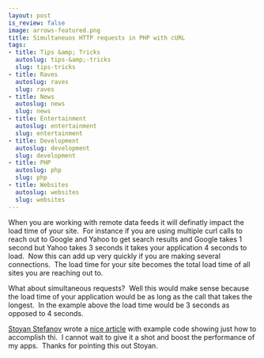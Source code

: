 ```yaml
--- 
layout: post
is_review: false
image: arrows-featured.png
title: Simultaneuos HTTP requests in PHP with cURL
tags: 
- title: Tips &amp; Tricks
  autoslug: tips-&amp;-tricks
  slug: tips-tricks
- title: Raves
  autoslug: raves
  slug: raves
- title: News
  autoslug: news
  slug: news
- title: Entertainment
  autoslug: entertainment
  slug: entertainment
- title: Development
  autoslug: development
  slug: development
- title: PHP
  autoslug: php
  slug: php
- title: Websites
  autoslug: websites
  slug: websites
---
```


When you are working with remote data feeds it will definatly impact the load time of your site.  For instance if you are using multiple curl calls to reach out to Google and Yahoo to get search results and Google takes 1 second but Yahoo takes 3 seconds it takes your application 4 seconds to load.  Now this can add up very quickly if you are making several connections.  The load time for your site becomes the total load time of all sites you are reaching out to.
  
What about simultaneous requests?  Well this would make sense because the load time of your application would be as long as the call that takes the longest.  In the example above the load time would be 3 seconds as opposed to 4 seconds.
  
[Stoyan Stefanov](http://www.phpied.com/) wrote a [nice article](http://www.phpied.com/simultaneuos-http-requests-in-php-with-curl/) with example code showing just how to accomplish thi.  I cannot wait to give it a shot and boost the performance of my apps.  Thanks for pointing this out Stoyan. 

